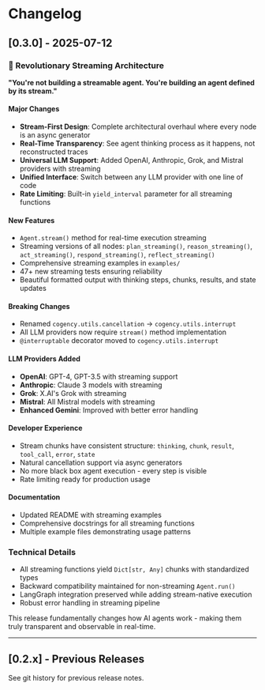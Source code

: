 # Changelog

## [0.3.0] - 2025-07-12

### 🚀 Revolutionary Streaming Architecture

**"You're not building a streamable agent. You're building an agent defined by its stream."**

#### Major Changes
- **Stream-First Design**: Complete architectural overhaul where every node is an async generator
- **Real-Time Transparency**: See agent thinking process as it happens, not reconstructed traces
- **Universal LLM Support**: Added OpenAI, Anthropic, Grok, and Mistral providers with streaming
- **Unified Interface**: Switch between any LLM provider with one line of code
- **Rate Limiting**: Built-in `yield_interval` parameter for all streaming functions

#### New Features
- `Agent.stream()` method for real-time execution streaming
- Streaming versions of all nodes: `plan_streaming()`, `reason_streaming()`, `act_streaming()`, `respond_streaming()`, `reflect_streaming()`
- Comprehensive streaming examples in `examples/`
- 47+ new streaming tests ensuring reliability
- Beautiful formatted output with thinking steps, chunks, results, and state updates

#### Breaking Changes
- Renamed `cogency.utils.cancellation` → `cogency.utils.interrupt` 
- All LLM providers now require `stream()` method implementation
- `@interruptable` decorator moved to `cogency.utils.interrupt`

#### LLM Providers Added
- **OpenAI**: GPT-4, GPT-3.5 with streaming support
- **Anthropic**: Claude 3 models with streaming
- **Grok**: X.AI's Grok with streaming  
- **Mistral**: All Mistral models with streaming
- **Enhanced Gemini**: Improved with better error handling

#### Developer Experience
- Stream chunks have consistent structure: `thinking`, `chunk`, `result`, `tool_call`, `error`, `state`
- Natural cancellation support via async generators
- No more black box agent execution - every step is visible
- Rate limiting ready for production usage

#### Documentation
- Updated README with streaming examples
- Comprehensive docstrings for all streaming functions
- Multiple example files demonstrating usage patterns

### Technical Details
- All streaming functions yield `Dict[str, Any]` chunks with standardized types
- Backward compatibility maintained for non-streaming `Agent.run()`
- LangGraph integration preserved while adding stream-native execution
- Robust error handling in streaming pipeline

This release fundamentally changes how AI agents work - making them truly transparent and observable in real-time.

---

## [0.2.x] - Previous Releases
See git history for previous release notes.